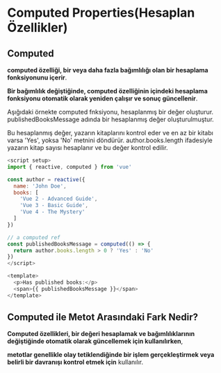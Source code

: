 # Computed Properties(Hesaplan Özellikler) 
## Computed
**computed özelliği, bir veya daha fazla bağımlılığı olan bir hesaplama fonksiyonunu içerir**. 

**Bir bağımlılık değiştiğinde, computed özelliğinin içindeki hesaplama fonksiyonu otomatik olarak yeniden çalışır ve sonuç güncellenir**.

Aşığıdaki örnekte computed fnksiyonu, hesaplanmış bir değer oluşturur. publishedBooksMessage adında bir hesaplanmış değer oluşturulmuştur. 

Bu hesaplanmış değer, yazarın kitaplarını kontrol eder ve en az bir kitabı varsa 'Yes', yoksa 'No' metnini döndürür. author.books.length ifadesiyle yazarın kitap sayısı hesaplanır ve bu değer kontrol edilir.
```js
<script setup>
import { reactive, computed } from 'vue'

const author = reactive({
  name: 'John Doe',
  books: [
    'Vue 2 - Advanced Guide',
    'Vue 3 - Basic Guide',
    'Vue 4 - The Mystery'
  ]
})

// a computed ref
const publishedBooksMessage = computed(() => {
  return author.books.length > 0 ? 'Yes' : 'No'
})
</script>

<template>
  <p>Has published books:</p>
  <span>{{ publishedBooksMessage }}</span>
</template>
```
## Computed ile Metot Arasındaki Fark Nedir?
**Computed özellikleri, bir değeri hesaplamak ve bağımlılıklarının değiştiğinde otomatik olarak güncellemek için kullanılırken**,

**metotlar genellikle olay tetiklendiğinde bir işlem gerçekleştirmek veya belirli bir davranışı kontrol etmek için** kullanılır.
